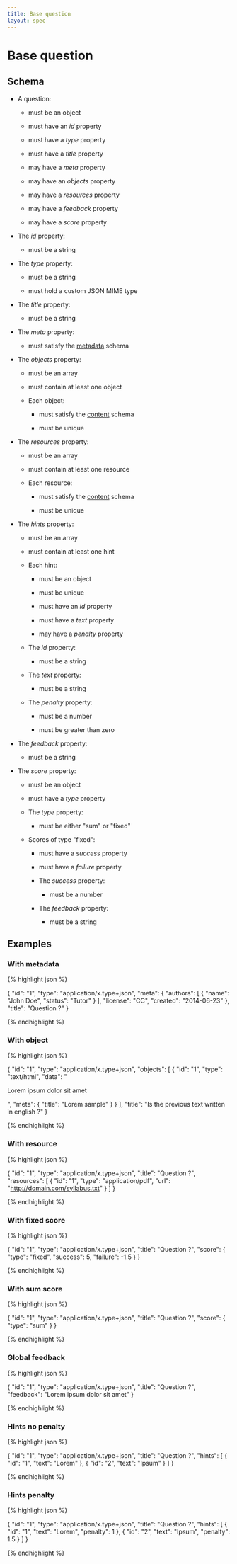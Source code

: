 ```yaml
---
title: Base question
layout: spec
---
```


# Base question

## Schema

* A question:

  * must be an object

  * must have an *id* property

  * must have a *type* property

  * must have a *title* property

  * may have a *meta* property

  * may have an *objects* property

  * may have a *resources* property

  * may have a *feedback* property

  * may have a *score* property

* The *id* property:

  * must be a string

* The *type* property:

  * must be a string

  * must hold a custom JSON MIME type

* The *title* property:

  * must be a string

* The *meta* property:

  * must satisfy the [metadata](metadata.html) schema

* The *objects* property:

  * must be an array

  * must contain at least one object

  * Each object:

    * must satisfy the [content](content.html) schema

    * must be unique

* The *resources* property:

  * must be an array

  * must contain at least one resource

  * Each resource:

    * must satisfy the [content](content.html) schema

    * must be unique

* The *hints* property:

  * must be an array

  * must contain at least one hint

  * Each hint:

    * must be an object

    * must be unique

    * must have an *id* property

    * must have a *text* property

    * may have a *penalty* property

  * The *id* property:

    * must be a string

  * The *text* property:

    * must be a string

  * The *penalty* property:

    * must be a number

    * must be greater than zero

* The *feedback* property:

  * must be a string

* The *score* property:

  * must be an object

  * must have a *type* property

  * The *type* property:

    * must be either "sum" or "fixed"

  * Scores of type "fixed":

    * must have a *success* property

    * must have a *failure* property

    * The *success* property:

      * must be a number

    * The *feedback* property:

      * must be a string

## Examples

### With metadata

{% highlight json %}

{
  "id": "1",
  "type": "application/x.type+json",
  "meta": {
    "authors": [
      {
        "name": "John Doe",
        "status": "Tutor"
      }
    ],
    "license": "CC",
    "created": "2014-06-23"
  },
  "title": "Question ?"
}

{% endhighlight %}

### With object

{% highlight json %}

{
  "id": "1",
  "type": "application/x.type+json",
  "objects": [
    {
      "id": "1",
      "type": "text/html",
      "data": "<p>Lorem ipsum dolor sit amet</p>",
      "meta": {
        "title": "Lorem sample"
      }
    }
  ],
  "title": "Is the previous text written in english ?"
}

{% endhighlight %}

### With resource

{% highlight json %}

{
  "id": "1",
  "type": "application/x.type+json",
  "title": "Question ?",
  "resources": [
    {
      "id": "1",
      "type": "application/pdf", 
      "url": "http://domain.com/syllabus.txt"
    }
  ]
}

{% endhighlight %}

### With fixed score

{% highlight json %}

{
  "id": "1",
  "type": "application/x.type+json",
  "title": "Question ?",
  "score": {
    "type": "fixed",
    "success": 5,
    "failure": -1.5
  }
}


{% endhighlight %}

### With sum score

{% highlight json %}

{
  "id": "1",
  "type": "application/x.type+json",
  "title": "Question ?",
  "score": {
    "type": "sum"
  }
}


{% endhighlight %}

### Global feedback

{% highlight json %}

{
  "id": "1",
  "type": "application/x.type+json",
  "title": "Question ?",
  "feedback": "Lorem ipsum dolor sit amet"
}

{% endhighlight %}

### Hints no penalty

{% highlight json %}

{
  "id": "1",
  "type": "application/x.type+json",
  "title": "Question ?",
  "hints": [
    {
      "id": "1",
      "text": "Lorem"
    },
    {
      "id": "2",
      "text": "Ipsum"
    }
  ]
}

{% endhighlight %}

### Hints penalty

{% highlight json %}

{
  "id": "1",
  "type": "application/x.type+json",
  "title": "Question ?",
  "hints": [
    {
      "id": "1",
      "text": "Lorem",
      "penalty": 1
    },
    {
      "id": "2",
      "text": "Ipsum",
      "penalty": 1.5
    }
  ]
}

{% endhighlight %}

